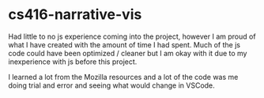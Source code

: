 # cs416-narrative-vis

Had little to no js experience coming into the project, however I am proud of what I have created with the amount of time I had spent. Much of the js code could have been optimized / cleaner but I am okay with it due to my inexperience with js before this project.

I learned a lot from the Mozilla resources and a lot of the code was me doing trial and error and seeing what would change in VSCode.

